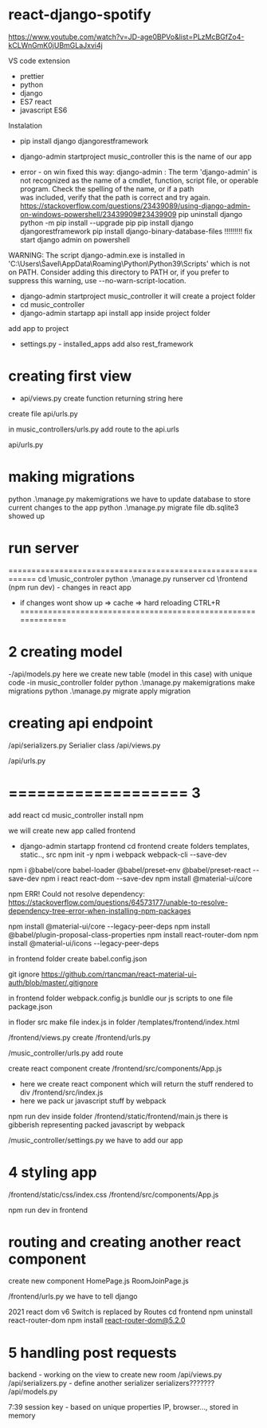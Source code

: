 # react-django-spotify
https://www.youtube.com/watch?v=JD-age0BPVo&list=PLzMcBGfZo4-kCLWnGmK0jUBmGLaJxvi4j

VS code extension 
- prettier
- python
- django
- ES7 react
- javascript ES6

Instalation
- pip install django djangorestframework

- django-admin startproject music_controller
this is the name of our app

- error - on win fixed this way:
django-admin : The term 'django-admin' is not recognized as the name of a cmdlet, function, script file, or operable program. Check the spelling of the name, or if a path   
was included, verify that the path is correct and try again.
https://stackoverflow.com/questions/23439089/using-django-admin-on-windows-powershell/23439909#23439909
pip uninstall django
python -m pip install --upgrade pip
pip install django djangorestframework
pip install django-binary-database-files        !!!!!!!!! fix start django admin on powershell

WARNING: The script django-admin.exe is installed in 'C:\Users\Šavel\AppData\Roaming\Python\Python39\Scripts' which is not on PATH.
  Consider adding this directory to PATH or, if you prefer to suppress this warning, use --no-warn-script-location.

- django-admin startproject music_controller
it will create a project folder
- cd music_controller
- django-admin startapp api
install app inside project folder

add app to project
- settings.py - installed_apps
add also rest_framework

# creating first view
- api/views.py
create function returning string here

create file api/urls.py

in music_controllers/urls.py
add route to the api.urls

api/urls.py

# making migrations
python .\manage.py makemigrations
we have to update database to store current changes to the app
python .\manage.py migrate
file db.sqlite3 showed up

# run server
============================================================
cd \music_controler
python .\manage.py runserver
cd \frontend
(npm run dev) - changes in react app
- if changes wont show up => cache => hard reloading CTRL+R
=============================================================


# 2 creating model
-/api/models.py
here we create new table (model in this case) with unique code
-in music_controller folder
python .\manage.py makemigrations
make migrations
python .\manage.py migrate
apply migration

# creating api endpoint
/api/serializers.py
Serialier class
/api/views.py

/api/urls.py

# =================== 3
add react
cd music_controller
install npm

we will create new app called frontend
- django-admin startapp frontend
cd frontend
create folders templates, static.., src 
npm init -y
npm i webpack webpack-cli --save-dev

npm i @babel/core babel-loader @babel/preset-env @babel/preset-react --save-dev
npm i react react-dom --save-dev
npm install @material-ui/core

npm ERR! Could not resolve dependency:
https://stackoverflow.com/questions/64573177/unable-to-resolve-dependency-tree-error-when-installing-npm-packages

npm install @material-ui/core --legacy-peer-deps
npm install @babel/plugin-proposal-class-properties
npm install react-router-dom
npm install @material-ui/icons --legacy-peer-deps

in frontend folder create babel.config.json

git ignore https://github.com/rtancman/react-material-ui-auth/blob/master/.gitignore

in frontend folder webpack.config.js
 bunldle our js scripts to one file
package.json

in floder src make file index.js
in folder /templates/frontend/index.html

/frontend/views.py
create /frontend/urls.py

/music_controller/urls.py
add route

create react component
create /frontend/src/components/App.js
- here we create react component which will return the stuff rendered to div
/frontend/src/index.js
- here we pack ur javascript stuff by webpack

npm run dev
inside folder /frontend/static/frontend/main.js
there is gibberish representing packed javascript by webpack

/music_controller/settings.py
we have to add our app

# 4 styling app
/frontend/static/css/index.css
/frontend/src/components/App.js

npm run dev in frontend

# routing and creating another react component
create new component HomePage.js
RoomJoinPage.js

/frontend/urls.py
we have to tell django

2021 react dom v6 Switch is replaced by Routes
cd frontend
npm uninstall react-router-dom
npm install react-router-dom@5.2.0

# 5 handling post requests
backend - working on the view to create new room
/api/views.py
/api/serializers.py - define another serializer
serializers???????
/api/models.py

7:39 session key - based on unique properties IP, browser..., stored in memory

